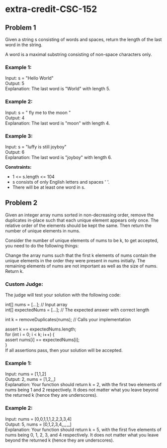 # extra-credit-CSC-152

## Problem 1
Given a string s consisting of words and spaces, return the length of the last word in the string.

A word is a maximal 
substring
 consisting of non-space characters only.

 

### Example 1:
Input: s = "Hello World"\
Output: 5\
Explanation: The last word is "World" with length 5.


### Example 2:
Input: s = "   fly me   to   the moon  "\
Output: 4\
Explanation: The last word is "moon" with length 4.

### Example 3:
Input: s = "luffy is still joyboy"\
Output: 6\
Explanation: The last word is "joyboy" with length 6.
 

**Constraints:**
* 1 <= s.length <= 104
* s consists of only English letters and spaces ' '.
* There will be at least one word in s.

## Problem 2

Given an integer array nums sorted in non-decreasing order, remove the duplicates in-place such that each unique element appears only once. The relative order of the elements should be kept the same. Then return the number of unique elements in nums.

Consider the number of unique elements of nums to be k, to get accepted, you need to do the following things:

Change the array nums such that the first k elements of nums contain the unique elements in the order they were present in nums initially. The remaining elements of nums are not important as well as the size of nums.
Return k.

### Custom Judge:
The judge will test your solution with the following code:

int[] nums = [...]; // Input array\
int[] expectedNums = [...]; // The expected answer with correct length

int k = removeDuplicates(nums); // Calls your implementation

assert k == expectedNums.length;\
for (int i = 0; i < k; i++) {\
    assert nums[i] == expectedNums[i];\
}\
If all assertions pass, then your solution will be accepted.

 

### Example 1:
Input: nums = [1,1,2]\
Output: 2, nums = [1,2,_]\
Explanation: Your function should return k = 2, with the first two elements of nums being 1 and 2 respectively.
It does not matter what you leave beyond the returned k (hence they are underscores).

### Example 2:
Input: nums = [0,0,1,1,1,2,2,3,3,4]\
Output: 5, nums = [0,1,2,3,4,_,_,_,_,_]\
Explanation: Your function should return k = 5, with the first five elements of nums being 0, 1, 2, 3, and 4 respectively.
It does not matter what you leave beyond the returned k (hence they are underscores).
